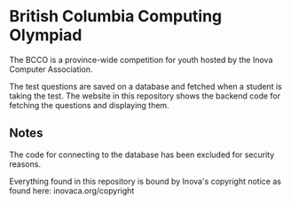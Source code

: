 # British Columbia Computing Olympiad
The BCCO is a province-wide competition for youth hosted by the Inova Computer Association.

The test questions are saved on a database and fetched when a student is taking the test.
The website in this repository shows the backend code for fetching the questions and displaying them.

## Notes
The code for connecting to the database has been excluded for security reasons.

Everything found in this repository is bound by Inova's copyright notice as found here: inovaca.org/copyright

